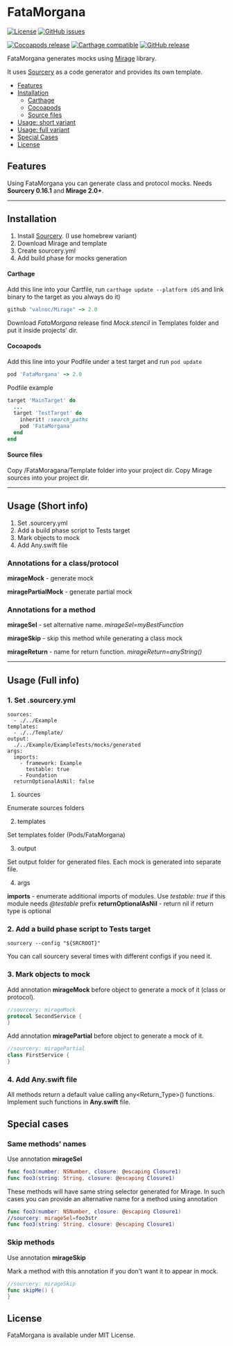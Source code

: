 # FataMorgana
[![License](https://img.shields.io/github/license/valnoc/FataMorgana.svg)](https://github.com/valnoc/FataMorgana/blob/master/LICENSE) [![GitHub issues](https://img.shields.io/github/issues-raw/valnoc/FataMorgana.svg)](https://github.com/valnoc/FataMorgana/issues) 

[![Cocoapods release](https://img.shields.io/cocoapods/v/FataMorgana.svg)]() [![Carthage compatible](https://img.shields.io/badge/Carthage-compatible-4BC51D.svg?style=flat)](https://github.com/Carthage/Carthage) [![GitHub release](https://img.shields.io/github/release/valnoc/FataMorgana.svg)](https://github.com/valnoc/FataMorgana/releases) 

FataMorgana generates mocks using [Mirage](https://github.com/valnoc/Mirage) library.

It uses [Sourcery](https://github.com/krzysztofzablocki/Sourcery) as a code generator and provides its own template.

- [Features](#features)
- [Installation](#installation)
  - [Carthage](#carthage)
  - [Cocoapods](#cocoapods)
  - [Source files](#source-files)
- [Usage: short variant](#usage-short-info)
- [Usage: full variant](#usage-full-info)
- [Special Cases](#special-cases)
- [License](#license)

## Features
Using FataMorgana you can generate class and protocol mocks.
Needs **Sourcery 0.16.1** and **Mirage 2.0+**.

---
## Installation
1. Install [Sourcery](https://github.com/krzysztofzablocki/Sourcery). (I use homebrew variant)
2. Download Mirage and template
3. Create sourcery.yml
4. Add build phase for mocks generation

#### Carthage
Add this line into your Cartfile, run `carthage update --platform iOS` and link binary to the target as you always do it)
```ruby
github "valnoc/Mirage" ~> 2.0
```
Download *FataMorgana* release find *Mock.stencil* in Templates folder and put it inside projects' dir.


#### Cocoapods
Add this line into your Podfile under a test target and run `pod update`
```ruby
pod 'FataMorgana' ~> 2.0
```

Podfile example
```ruby
target 'MainTarget' do
  ...
  target 'TestTarget' do
    inherit! :search_paths
    pod 'FataMorgana'
  end
end
```

#### Source files
Copy /FataMoragana/Template folder into your project dir.
Copy Mirage sources into your project dir.

---
## Usage (Short info)
1. Set .sourcery.yml
2. Add a build phase script to Tests target
3. Mark objects to mock
4. Add Any.swift file

### Annotations for a class/protocol

**mirageMock** - generate mock

**miragePartialMock** - generate partial mock

### Annotations for a method

**mirageSel** - set alternative name. *mirageSel=myBestFunction*

**mirageSkip** - skip this method while generating a class mock

**mirageReturn** - name for return function. *mirageReturn=anyString()*

---
## Usage (Full info)

### 1. Set .sourcery.yml
```
sources:
  - ./../Example
templates:
  - ./../Template/
output: 
  ./../Example/ExampleTests/mocks/generated
args:
  imports: 
    - framework: Example
      testable: true
    - Foundation
  returnOptionalAsNil: false
```
1. sources

Enumerate sources folders

2. templates

Set templates folder (Pods/FataMorgana)

3. output

Set output folder for generated files. Each mock is generated into separate file.

4. args

**imports** - enumerate additional imports of modules. Use *testable: true* if this module needs *@testable* prefix
**returnOptionalAsNil** - return nil if return type is optional

### 2. Add a build phase script to Tests target
```
sourcery --config "${SRCROOT}"
```
You can call sourcery several times with different configs if you need it.

### 3. Mark objects to mock
Add annotation **mirageMock** before object to generate a mock of it (class or protocol).
```swift
//sourcery: mirageMock
protocol SecondService {
}
```
Add annotation **miragePartial** before object to generate a mock of it.
```swift
//sourcery: miragePartial
class FirstService {
}
```
### 4. Add Any.swift file
All methods return a default value calling any<Return_Type>() functions.
Implement such functions in **Any.swift** file.

## Special cases
### Same methods' names
Use annotation **mirageSel**
```swift
func foo3(number: NSNumber, closure: @escaping Closure1)
func foo3(string: String, closure: @escaping Closure1)
```
These methods will have same string selector generated for Mirage.
In such cases you can provide an alternative name for a method using annotation
```swift
func foo3(number: NSNumber, closure: @escaping Closure1)
//sourcery: mirageSel=foo3str
func foo3(string: String, closure: @escaping Closure1)
```

### Skip methods
Use annotation **mirageSkip**

Mark a method with this annotation if you don't want it to appear in mock.
```swift
//sourcery: mirageSkip
func skipMe() {
}
```

## License
FataMorgana is available under MIT License.
